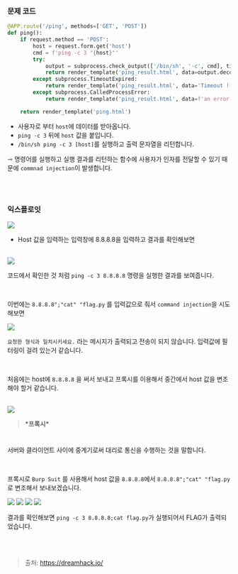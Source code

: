### 문제 코드

```python
@APP.route('/ping', methods=['GET', 'POST'])
def ping():
    if request.method == 'POST':
        host = request.form.get('host')
        cmd = f'ping -c 3 "{host}"'
        try:
            output = subprocess.check_output(['/bin/sh', '-c', cmd], timeout=5)
            return render_template('ping_result.html', data=output.decode('utf-8'))
        except subprocess.TimeoutExpired:
            return render_template('ping_result.html', data='Timeout !')
        except subprocess.CalledProcessError:
            return render_template('ping_result.html', data=f'an error occurred while executing the command. -> {cmd}')

    return render_template('ping.html')
```

* 사용자로 부터 `host`에 데이터를 받아옵니다.
* `ping -c 3` 뒤에 `host` 값을 붙입니다.
* `/bin/sh ping -c 3 [host]`를 실행하고 출력 문자열을 리턴합니다.

⇾ 명령어를 실행하고 실행 결과를 리턴하는 함수에 사용자가 인자를 전달할 수 있기 때문에 `commnad injection`이 발생합니다.


<br>
<br>


### 익스플로잇


<img src="https://velog.velcdn.com/images/silvergun8291/post/a6409bac-abaf-49b3-9856-46f8771fa782/image.png">

* Host 값을 입력하는 입력창에 8.8.8.8을 입력하고 결과를 확인해보면


<br>


<img src="https://velog.velcdn.com/images/silvergun8291/post/fea6dfac-6db6-448b-b92c-2203d580aa10/image.png">

코드에서 확인한 것 처럼 `ping -c 3 8.8.8.8`  명령을 실행한 결과를 보여줍니다.


<br>


이번에는 `8.8.8.8";"cat" "flag.py` 를 입력값으로 줘서 `command injection`을 시도해보면 

<img src="https://velog.velcdn.com/images/silvergun8291/post/54165cfa-a702-4ca2-9b47-61ede1e9176f/image.png">

`요청한 형식과 일치시키세요.` 라는 메시지가 출력되고 전송이 되지 않습니다. 입력값에 필터링이 걸려 있는거 같습니다.


<br>


처음에는 host에 `8.8.8.8` 을 써서 보내고 프록시를 이용해서 중간에서 host 값을 변조해야 할거 같습니다.

<br>

<img src="https://velog.velcdn.com/images/silvergun8291/post/6a952fc9-0402-4cea-9018-98485b5ee782/image.jpg">


> **\*프록시\***
#
서버와 클라이언트 사이에 중계기로써 대리로 통신을 수행하는 것을 말합니다.

<br>

프록시로 `Burp Suit` 를 사용해서 host 값을 `8.8.8.8`에서 `8.8.8.8";"cat" "flag.py`로 변조해서 보내보겠습니다.

<img src="https://velog.velcdn.com/images/silvergun8291/post/b3630c71-9892-4dc6-be24-d1f00e08f104/image.png">

<img src="https://velog.velcdn.com/images/silvergun8291/post/65c5d7d9-3b58-476c-ace4-29fcec9a1063/image.png">

<img src="https://velog.velcdn.com/images/silvergun8291/post/bea02451-4f30-4da9-9a7b-ab1e72057ee9/image.png">

<img src="https://velog.velcdn.com/images/silvergun8291/post/8c83a273-f9ab-492d-a86e-3df3bd3aa56d/image.png">

결과를 확인해보면 `ping -c 3 8.8.8.8;cat flag.py`가 실행되어서 FLAG가 출력되었습니다.


<br>
<br>

> 출처:  https://dreamhack.io/

